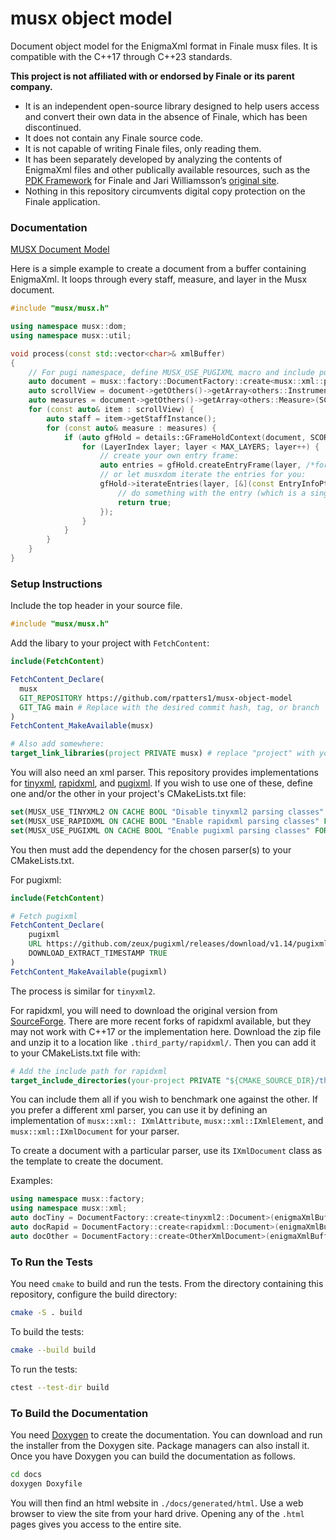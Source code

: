 # musx object model

Document object model for the EnigmaXml format in Finale musx files. It is compatible with the C++17 through C++23 standards.

**This project is not affiliated with or endorsed by Finale or its parent company.**

- It is an independent open-source library designed to help users access and convert their own data in the absence of Finale, which has been discontinued.
- It does not contain any Finale source code.
- It is not capable of writing Finale files, only reading them.
- It has been separately developed by analyzing the contents of EnigmaXml files and other publically available resources, such as the [PDK Framework](https://pdk.finalelua.com/) for Finale and Jari Williamsson’s [original site](https://www.finaletips.nu/frameworkref/index.html).
- Nothing in this repository circumvents digital copy protection on the Finale application.

### Documentation

[MUSX Document Model](https://rpatters1.github.io/musxdom/)

Here is a simple example to create a document from a buffer containing EnigmaXml. It loops through every staff, measure, and layer in the Musx document.

```cpp
#include "musx/musx.h"

using namespace musx::dom;
using namespace musx::util;

void process(const std::vector<char>& xmlBuffer)
{
    // For pugi namespace, define MUSX_USE_PUGIXML macro and include pugixml in your project. (See below.)
    auto document = musx::factory::DocumentFactory::create<musx::xml::pugi::Document>(xmlBuffer);
    auto scrollView = document->getOthers()->getArray<others::InstrumentUsed>(SCORE_PARTID, BASE_SYSTEM_ID);
    auto measures = document->getOthers()->getArray<others::Measure>(SCORE_PARTID);
    for (const auto& item : scrollView) {
        auto staff = item->getStaffInstance();
        for (const auto& measure : measures) {
            if (auto gfHold = details::GFrameHoldContext(document, SCORE_PARTID, staff->getCmper(), measure->getCmper())) {
                for (LayerIndex layer; layer < MAX_LAYERS; layer++) {
                    // create your own entry frame:
                    auto entries = gfHold.createEntryFrame(layer, /*forWrittenPitch*/ false);
                    // or let musxdom iterate the entries for you:
                    gfHold->iterateEntries(layer, [&](const EntryInfoPtr& entryInfo) -> bool {
                        // do something with the entry (which is a single note, a chord, or a rest)
                        return true;
                    });
                }
            }
        }
    }
}
```

### Setup Instructions

Include the top header in your source file.

```cpp
#include "musx/musx.h"
```

Add the libary to your project with `FetchContent`:

```cmake
include(FetchContent)

FetchContent_Declare(
  musx
  GIT_REPOSITORY https://github.com/rpatters1/musx-object-model
  GIT_TAG main # Replace with the desired commit hash, tag, or branch
)
FetchContent_MakeAvailable(musx)

# Also add somewhere:
target_link_libraries(project PRIVATE musx) # replace "project" with your actual project name
```

You will also need an xml parser. This repository provides implementations for [tinyxml](https://github.com/leethomason/tinyxml2), [rapidxml](https://rapidxml.sourceforge.net/), and [pugixml](https://github.com/zeux/pugixml). If you wish to use one of these, define one and/or the other in your project's CMakeLists.txt file:

```cmake
set(MUSX_USE_TINYXML2 ON CACHE BOOL "Disable tinyxml2 parsing classes" FORCE)
set(MUSX_USE_RAPIDXML ON CACHE BOOL "Enable rapidxml parsing classes" FORCE)
set(MUSX_USE_PUGIXML ON CACHE BOOL "Enable pugixml parsing classes" FORCE)
```

You then must add the dependency for the chosen parser(s) to your CMakeLists.txt.

For pugixml:

```cmake
include(FetchContent)

# Fetch pugixml
FetchContent_Declare(
    pugixml
    URL https://github.com/zeux/pugixml/releases/download/v1.14/pugixml-1.14.tar.gz
    DOWNLOAD_EXTRACT_TIMESTAMP TRUE
)
FetchContent_MakeAvailable(pugixml)
```

The process is similar for `tinyxml2`.

For rapidxml, you will need to download the original version from [SourceForge](https://rapidxml.sourceforge.net/). There are more recent forks of rapidxml available, but they may not work with C++17 or the implementation here. Download the zip file and unzip it to a location like `.third_party/rapidxml/`. Then you can add it to your CMakeLists.txt file with:

```cmake
# Add the include path for rapidxml
target_include_directories(your-project PRIVATE "${CMAKE_SOURCE_DIR}/third_party/rapidxml")
```

You can include them all if you wish to benchmark one against the other. If you prefer a different xml parser, you can use it by defining an implementation of `musx::xml:: IXmlAttribute`, `musx::xml::IXmlElement`, and `musx::xml::IXmlDocument` for your parser.

To create a document with a particular parser, use its `IXmlDocument` class as the template to create the document.

Examples:

```cpp
using namespace musx::factory;
using namespace musx::xml;
auto docTiny = DocumentFactory::create<tinyxml2::Document>(enigmaXmlBuffer); // to use tinyxml2;
auto docRapid = DocumentFactory::create<rapidxml::Document>(enigmaXmlBuffer); // to use rapidxml;
auto docOther = DocumentFactory::create<OtherXmlDocument>(enigmaXmlBuffer); // to use a different xml parser
```

### To Run the Tests

You need `cmake` to build and run the tests. From the directory containing this repository, configure the build directory:

```bash
cmake -S . build
```

To build the tests:

```bash
cmake --build build
```

To run the tests:

```bash
ctest --test-dir build
```

### To Build the Documentation

You need [Doxygen](https://doxygen.nl/index.html) to create the documentation. You can download and run the installer from the Doxygen site. Package managers can also install it. Once you have Doxygen you can build the documentation as follows.

```bash
cd docs
doxygen Doxyfile
```

You will then find an html website in `./docs/generated/html`. Use a web browser to view the site from your hard drive. Opening any of the `.html` pages gives you access to the entire site.
